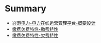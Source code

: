 # Summary

* [兴港电力-电力在线运营管理平台-概要设计](README.md)
* [缴费欠费特性-缴费特性](jiao-fei-qian-fei-te-xing.md)
* [缴费欠费特性-欠费特性](jiao-fei-qian-fei-te-6027-qian-fei-te-xing.md)

